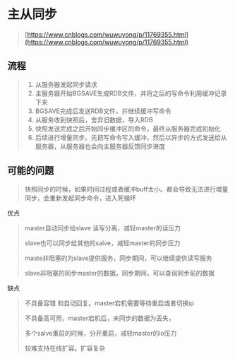 # 主从同步

> [https://www.cnblogs.com/wuwuyong/p/11769355.html](https://www.cnblogs.com/wuwuyong/p/11769355.html)

## 流程

> 1. 从服务器发起同步请求
> 2. 主服务器开始BGSAVE生成RDB文件，并将之后的写命令利用缓冲记录下来
> 3. BGSAVE完成后发送RDB文件，并继续缓冲写命令
> 4. 从服务收到快照后，舍弃旧数据，导入RDB
> 5. 快照发送完成之后开始同步缓冲区的命令，最终从服务器完成初始化
> 6. 后续进行增量同步。先把写命令写入缓冲，然后以异步的方式发送给从服务器，从服务器也会向主服务器反馈同步进度

## 可能的问题

> 快照同步的时候，如果时间过程或者缓冲buff太小。都会导致无法进行增量同步，会重新发起同步命令，进入死循环

优点

> master自动同步给slave 读写分离，减轻master的读压力
>
> slave也可以同步给其他的salve，减轻master的同步压力
>
> maste非阻塞的为slave提供服务，同步期间，可以继续提供读写服务
>
> slave非阻塞的同步master的数据，同步期间，可以查询同步前的数据

缺点

> 不具备容错 和自动回复。master宕机需要等待重启或者切换ip
>
> 不具备高可用，master宕机后，未同步的数据为丢失，
>
> 多个salve重启的时候，分开重启，减轻master的io压力
>
> 较难支持在线扩容。扩容复杂



